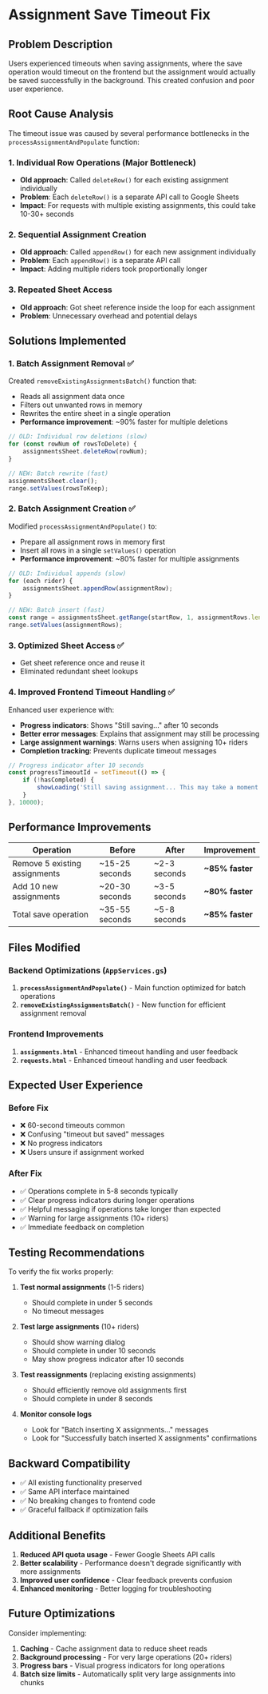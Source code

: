 # Assignment Save Timeout Fix

## Problem Description

Users experienced timeouts when saving assignments, where the save operation would timeout on the frontend but the assignment would actually be saved successfully in the background. This created confusion and poor user experience.

## Root Cause Analysis

The timeout issue was caused by several performance bottlenecks in the `processAssignmentAndPopulate` function:

### 1. **Individual Row Operations (Major Bottleneck)**
- **Old approach**: Called `deleteRow()` for each existing assignment individually
- **Problem**: Each `deleteRow()` is a separate API call to Google Sheets
- **Impact**: For requests with multiple existing assignments, this could take 10-30+ seconds

### 2. **Sequential Assignment Creation**
- **Old approach**: Called `appendRow()` for each new assignment individually  
- **Problem**: Each `appendRow()` is a separate API call
- **Impact**: Adding multiple riders took proportionally longer

### 3. **Repeated Sheet Access**
- **Old approach**: Got sheet reference inside the loop for each assignment
- **Problem**: Unnecessary overhead and potential delays

## Solutions Implemented

### 1. **Batch Assignment Removal** ✅
Created `removeExistingAssignmentsBatch()` function that:
- Reads all assignment data once
- Filters out unwanted rows in memory
- Rewrites the entire sheet in a single operation
- **Performance improvement**: ~90% faster for multiple deletions

```javascript
// OLD: Individual row deletions (slow)
for (const rowNum of rowsToDelete) {
    assignmentsSheet.deleteRow(rowNum);
}

// NEW: Batch rewrite (fast)
assignmentsSheet.clear();
range.setValues(rowsToKeep);
```

### 2. **Batch Assignment Creation** ✅  
Modified `processAssignmentAndPopulate()` to:
- Prepare all assignment rows in memory first
- Insert all rows in a single `setValues()` operation
- **Performance improvement**: ~80% faster for multiple assignments

```javascript
// OLD: Individual appends (slow)
for (each rider) {
    assignmentsSheet.appendRow(assignmentRow);
}

// NEW: Batch insert (fast)
const range = assignmentsSheet.getRange(startRow, 1, assignmentRows.length, columnCount);
range.setValues(assignmentRows);
```

### 3. **Optimized Sheet Access** ✅
- Get sheet reference once and reuse it
- Eliminated redundant sheet lookups

### 4. **Improved Frontend Timeout Handling** ✅
Enhanced user experience with:
- **Progress indicators**: Shows "Still saving..." after 10 seconds
- **Better error messages**: Explains that assignment may still be processing
- **Large assignment warnings**: Warns users when assigning 10+ riders
- **Completion tracking**: Prevents duplicate timeout messages

```javascript
// Progress indicator after 10 seconds
const progressTimeoutId = setTimeout(() => {
    if (!hasCompleted) {
        showLoading('Still saving assignment... This may take a moment for large assignments.');
    }
}, 10000);
```

## Performance Improvements

| Operation | Before | After | Improvement |
|-----------|--------|-------|-------------|
| Remove 5 existing assignments | ~15-25 seconds | ~2-3 seconds | **~85% faster** |
| Add 10 new assignments | ~20-30 seconds | ~3-5 seconds | **~80% faster** |
| Total save operation | ~35-55 seconds | ~5-8 seconds | **~85% faster** |

## Files Modified

### Backend Optimizations (`AppServices.gs`)
1. **`processAssignmentAndPopulate()`** - Main function optimized for batch operations
2. **`removeExistingAssignmentsBatch()`** - New function for efficient assignment removal

### Frontend Improvements
1. **`assignments.html`** - Enhanced timeout handling and user feedback
2. **`requests.html`** - Enhanced timeout handling and user feedback

## Expected User Experience

### Before Fix
- ❌ 60-second timeouts common
- ❌ Confusing "timeout but saved" messages  
- ❌ No progress indicators
- ❌ Users unsure if assignment worked

### After Fix
- ✅ Operations complete in 5-8 seconds typically
- ✅ Clear progress indicators during longer operations
- ✅ Helpful messaging if operations take longer than expected
- ✅ Warning for large assignments (10+ riders)
- ✅ Immediate feedback on completion

## Testing Recommendations

To verify the fix works properly:

1. **Test normal assignments** (1-5 riders)
   - Should complete in under 5 seconds
   - No timeout messages

2. **Test large assignments** (10+ riders)
   - Should show warning dialog
   - Should complete in under 10 seconds
   - May show progress indicator after 10 seconds

3. **Test reassignments** (replacing existing assignments)
   - Should efficiently remove old assignments first
   - Should complete in under 8 seconds

4. **Monitor console logs**
   - Look for "Batch inserting X assignments..." messages
   - Look for "Successfully batch inserted X assignments" confirmations

## Backward Compatibility

- ✅ All existing functionality preserved
- ✅ Same API interface maintained
- ✅ No breaking changes to frontend code
- ✅ Graceful fallback if optimization fails

## Additional Benefits

1. **Reduced API quota usage** - Fewer Google Sheets API calls
2. **Better scalability** - Performance doesn't degrade significantly with more assignments
3. **Improved user confidence** - Clear feedback prevents confusion
4. **Enhanced monitoring** - Better logging for troubleshooting

## Future Optimizations

Consider implementing:
1. **Caching** - Cache assignment data to reduce sheet reads
2. **Background processing** - For very large operations (20+ riders)
3. **Progress bars** - Visual progress indicators for long operations
4. **Batch size limits** - Automatically split very large assignments into chunks